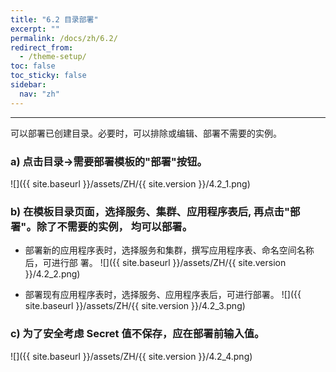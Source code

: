 ```yaml
---
title: "6.2 目录部署"
excerpt: ""
permalink: /docs/zh/6.2/
redirect_from:
  - /theme-setup/
toc: false
toc_sticky: false
sidebar:
  nav: "zh"
---
```


---
可以部署已创建目录。必要时，可以排除或编辑、部署不需要的实例。

### a\) 点击目录→需要部署模板的"部署"按钮。
![]({{ site.baseurl }}/assets/ZH/{{ site.version }}/4.2_1.png)

### b\) 在模板目录页面，选择服务、集群、应用程序表后, 再点击"部署"。除了不需要的实例， 均可以部署。

* 部署新的应用程序表时，选择服务和集群，撰写应用程序表、命名空间名称后，可进行部 署。
![]({{ site.baseurl }}/assets/ZH/{{ site.version }}/4.2_2.png)

* 部署现有应用程序表时，选择服务、应用程序表后，可进行部署。
![]({{ site.baseurl }}/assets/ZH/{{ site.version }}/4.2_3.png)

### c\) 为了安全考虑 Secret 值不保存，应在部署前输入值。
![]({{ site.baseurl }}/assets/ZH/{{ site.version }}/4.2_4.png)
